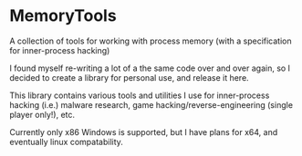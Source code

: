 # MemoryTools
A collection of tools for working with process memory (with a specification for inner-process hacking)

I found myself re-writing a lot of a the same code over and over again, so I decided to create a library for personal
use, and release it here. 

This library contains various tools and utilities I use for inner-process hacking (i.e.) malware research, game hacking/reverse-engineering (single player only!), etc.

Currently only x86 Windows is supported, but I have plans for x64, and eventually linux compatability. 
